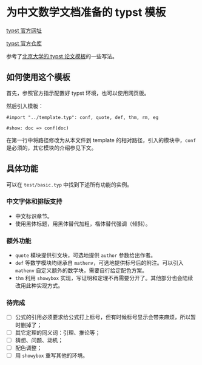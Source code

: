 # 为中文数学文档准备的 typst 模板

[typst 官方网址](https://typst.app/docs)

[typst 官方仓库](https://github.com/typst/typst)

参考了[北京大学的 typst 论文模板](https://github.com/lucifer1004/pkuthss-typst)的一些写法。

## 如何使用这个模板

首先，参照官方指示配置好 typst 环境，也可以使用网页版。

然后引入模板：

```
#import "../template.typ": conf, quote, def, thm, rm, eg

#show: doc => conf(doc)
```

在第一行中将路径修改为从本文件到 template 的相对路径，引入的模块中，`conf` 是必须的，其它模块的介绍参见下文。

## 具体功能

可以在 `test/basic.typ` 中找到下述所有功能的实例。

### 中文字体和排版支持

- 中文标识章节。
- 使用黑体标题，用黑体替代加粗，楷体替代强调（倾斜）。

### 额外功能

- `quote` 模块提供引文块，可选地提供 `author` 参数给出作者。
- `def` 等数学模块均继承自 `mathenv`，可选地提供标号后的附注。可以引入 `mathenv` 自定义额外的数学块，需要自行给定配色方案。
- `thm` 利用 `showybox` 实现，写证明和定理不再需要分开了。其他部分也会陆续改用此种实现方式。

### 待完成

- [ ] 公式的引用必须要求给公式打上标号，但有时候标号显示会带来麻烦，所以暂时删掉了；
- [ ] 其它定理的同义词：引理、推论等；
- [ ] 猜想、问题、动机；
- [ ] 配色调整；
- [ ] 用 `showybox` 重写其他的环境。